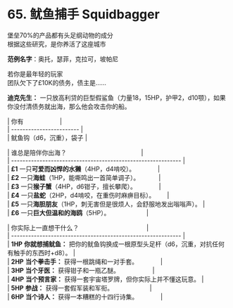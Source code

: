 # 65. 鱿鱼捕手 Squidbagger  
堡垒70%的产品都有头足纲动物的成分  
根据这些研究，是你养活了这座城市  
  
**范例名字**：奥托，瑟菲，克拉可，坡帕尼  
  
若你是最年轻的玩家  
团队欠下了£10K的债务，债主是……  
  
**迪克先生：** 一只放高利贷的巨型假鲨鱼（力量18，15HP，护甲2，d10颚），如果你没付清债务就出海，那么他会攻击你的船。  
  
  
| 你有                     |  
| ------------------------ |  
| 鱿鱼钩（d6，沉重），袋子 |  
  
| 谁总是陪伴你出海？                                           |  
| ------------------------------------------------------------ |  
| **£1** 一只**可爱而凶悍的水獭**（4HP，d4啃咬）。             |  
| **£2** 一只**海蛙**（1HP，能嘶鸣出一首简单调子）。           |  
| **£3** 一只**猴子蟹**（4HP，d6钳子，擅长攀爬）。             |  
| **£4** 一只**盐蛇**（2HP，d4啃咬，在重伤时麻痹目标）。       |  
| **£5** 一只**海胆朋友**（1HP，刺无害但是很烦人，会舒服地发出嗡嗡声）。 |  
| **£6** 一只**巨大但温和的海鸥**（5HP）。                     |  
  
| 你实际上一直想干什么？                                       |  
| ------------------------------------------------------------ |  
| **1HP** **你就想捕鱿鱼：** 把你的鱿鱼钩换成一根原型头足杆（d6，沉重，对抗任何有触手的东西时+d8）。 |  
| **2HP** **当个拳击手：** 获得一根跳绳和一对手套。             |  
| **3HP** **当个牙医：** 获得钳子和一瓶乙醚。                   |  
| **4HP** **当个预言家：** 获得一套宇宙塔罗牌，但你实际上并不懂这玩意。 |  
| **5HP** **参战：** 获得一套假军装和军衔。                     |  
| **6HP** **当个诗人：** 获得一本糟糕的十四行诗集。             |